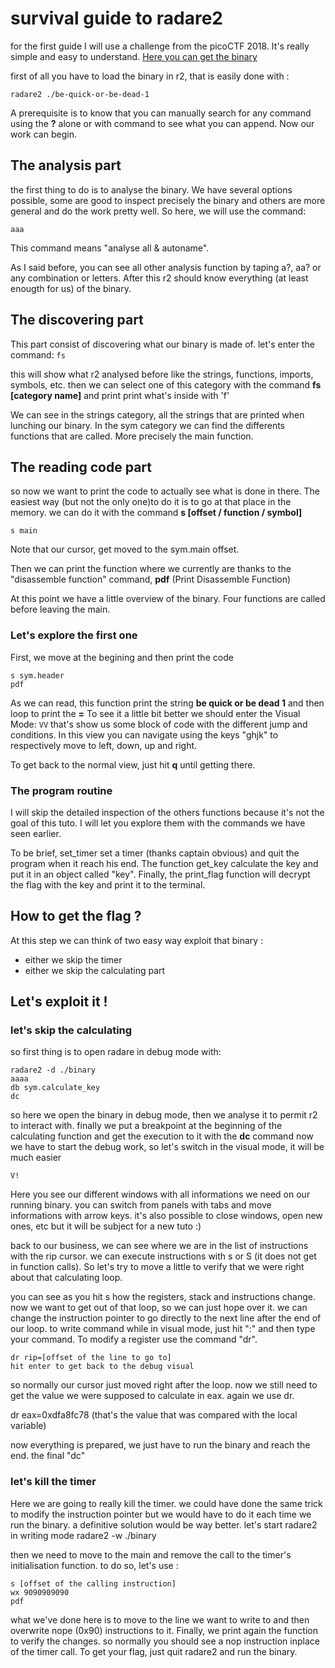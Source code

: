 # survival guide to radare2

for the first guide I will use a challenge from the picoCTF 2018. 
It's really simple and easy to understand.
[Here you can get the binary](//github.com/ZigzagSecurity/survival-guide-radare2/raw/master/be-quick-or-be-dead-1)


first of all you have to load the binary in r2, that is easily done with :

`radare2 ./be-quick-or-be-dead-1`

A prerequisite is to know that you can manually search for any command using the **?** alone or with command to see what you can append.
Now our work can begin.

## The analysis part 
the first thing to do is to analyse the binary. We have several options possible, some are good to inspect precisely the binary and others are more general and do the work pretty well.
So here, we will use the command:

`aaa`

This command means "analyse all & autoname". 

As I said before, you can see all other analysis function by taping a?, aa? or any combination or letters.
After this r2 should know everything (at least enougth for us) of the binary. 

## The discovering part
This part consist of discovering what our binary is made of. 
let's enter the command:
`fs`

this will show what r2 analysed before like the strings, functions, imports, symbols, etc.
then we can select one of this category with the command **fs [category name]**
and print print what's inside with 'f'

We can see in the strings category, all the strings that are printed when lunching our binary.
In the sym category we can find the differents functions that are called. More precisely the main function.

## The reading code part
so now we want to print the code to actually see what is done in there. The easiest way (but not the only one)to do it is to go at that place in the memory. we can do it with the command **s [offset / function / symbol]**

`s main`

Note that our cursor, get moved to the sym.main offset.

Then we can print the function where we currently are thanks to the "disassemble function" command,
**pdf** (Print Disassemble Function)

At this point we have a little overview of the binary. Four functions are called before leaving the main.

### Let's explore the first one
First, we move at the begining and then print the code
```
s sym.header
pdf 
```

As we can read, this function print the string **be quick or be dead 1** and then loop to print the **=**
To see it a little bit better we should enter the Visual Mode:
`VV`
that's show us some block of code with the different jump and conditions. 
In this view you can navigate using the keys "ghjk" to respectively move to left, down, up and right.

To get back to the normal view, just hit **q** until getting there.

### The program routine
I will skip the detailed inspection of the others functions because it's not the goal of this tuto. I will let you explore them with the commands we have seen earlier.

To be brief, set_timer set a timer (thanks captain obvious) and quit the program when it reach his end.
The function get_key calculate the key and put it in an object called "key".
Finally, the print_flag function will decrypt the flag with the key and print it to the terminal.

## How to get the flag ?
At this step we can think of two easy way exploit that binary :
- either we skip the timer
- either we skip the calculating part

## Let's exploit it !

### let's skip the calculating
so first thing is to open radare in debug mode with:
```
radare2 -d ./binary
aaaa
db sym.calculate_key
dc
```
so here we open the binary in debug mode, then we analyse it to permit r2 to interact with.
finally we put a breakpoint at the beginning of the calculating function and get the execution to it with the **dc** command
now we have to start the debug work, so let's switch in the visual mode, it will be much easier

`V!`

Here you see our different windows with all informations we need on our running binary.
you can switch from panels with tabs and move informations with arrow keys. it's also possible to close windows, open new ones, etc but it will be subject for a new tuto :)

back to our business, we can see where we are in the list of instructions with the rip cursor. we can execute instructions with s or S (it does not get in function calls). So let's try to move a little to verify that we were right about that calculating loop.

you can see as you hit s how the registers, stack and instructions change.
now we want to get out of that loop, so we can just hope over it.
we can change the instruction pointer to go directly to the next line after the end of our loop. to write command while in visual mode, just hit ":" and then type your command.
To modify a register use the command "dr".
```
dr rip=[offset of the line to go to]
hit enter to get back to the debug visual
```
so normally our cursor just moved right after the loop. now we still need to get the value we were supposed to calculate in eax. again we use dr.

dr eax=0xdfa8fc78  (that's the value that was compared with the local variable)

now everything is prepared, we just have to run the binary and reach the end. the final "dc"


### let's kill the timer
Here we are going to really kill the timer. we could have done the same trick to modify the instruction pointer but we would have to do it each time we run the binary. a definitive solution would be way better.
let's start radare2 in writing mode
radare2 -w ./binary

then we need to move to the main and remove the call to the timer's initialisation function. to do so, let's use :
```
s [offset of the calling instruction]
wx 9090909090
pdf
```

what we've done here is to move to the line we want to write to and then overwrite nope (0x90) instructions to it. Finally, we print again the function to verify the changes.
so normally you should see a nop instruction inplace of the timer call.
To get your flag, just quit radare2 and run the binary.


